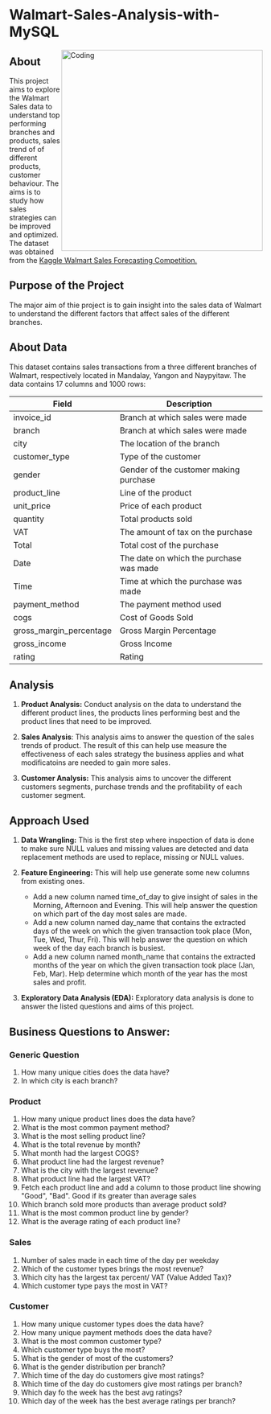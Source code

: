 # Walmart-Sales-Analysis-with-MySQL

<img align="right" alt="Coding" width="400" src="https://github.com/shridharkamathe/Walmart-Sales-Analysis/assets/124047047/dff1e485-a82a-48a9-9181-5d557f0acc4e">

## About

This project aims to explore the Walmart Sales data to understand top performing branches and products, sales trend of of different products, customer behaviour. The aims is to study how sales strategies can be improved and optimized. The dataset was obtained from the [Kaggle Walmart Sales Forecasting Competition.](https://www.kaggle.com/competitions/walmart-recruiting-store-sales-forecasting/overview)

## Purpose of the Project

The major aim of thie project is to gain insight into the sales data of Walmart to understand the different factors that affect sales of the different branches.

## About Data

This dataset contains sales transactions from a three different branches of Walmart, respectively located in Mandalay, Yangon and Naypyitaw. The data contains 17 columns and 1000 rows:

|Field|Description|
|---|---|
|invoice_id|Branch at which sales were made|
|branch|Branch at which sales were made|
|city|The location of the branch|
|customer_type|Type of the customer|
|gender|Gender of the customer making purchase|
|product_line|Line of the product|
|unit_price|Price of each product|
|quantity|Total products sold|
|VAT|The amount of tax on the purchase|
|Total|Total cost of the purchase|
|Date|The date on which the purchase was made|
|Time|Time at which the purchase was made|
|payment_method|The payment method used|
|cogs|Cost of Goods Sold|
|gross_margin_percentage|Gross Margin Percentage|
|gross_income|Gross Income|
|rating|Rating|

## Analysis

1. **Product Analysis:** Conduct analysis on the data to understand the different product lines, the products lines performing best and the product lines that need to be improved.

2. **Sales Analysis**: This analysis aims to answer the question of the sales trends of product. The result of this can help use measure the effectiveness of each sales strategy the business applies and what modificatoins are needed to gain more sales.

3. **Customer Analysis:** This analysis aims to uncover the different customers segments, purchase trends and the profitability of each customer segment.


## Approach Used

1. **Data Wrangling:** This is the first step where inspection of data is done to make sure NULL values and missing values are detected and data replacement methods are used to replace, missing or NULL values.

2. **Feature Engineering:** This will help use generate some new columns from existing ones.
   - Add a new column named time_of_day to give insight of sales in the Morning, Afternoon and Evening. This will help answer the question on which part of the day most sales are       made.
   - Add a new column named day_name that contains the extracted days of the week on which the given transaction took place (Mon, Tue, Wed, Thur, Fri). This will help answer the        question on which week of the day each branch is busiest.
   - Add a new column named month_name that contains the extracted months of the year on which the given transaction took place (Jan, Feb, Mar). Help determine which month of the       year has the most sales and profit.

3. **Exploratory Data Analysis (EDA):** Exploratory data analysis is done to answer the listed questions and aims of this project.

## Business Questions to Answer:

### Generic Question

1. How many unique cities does the data have?
2. In which city is each branch?


### Product

1. How many unique product lines does the data have?
2. What is the most common payment method?
3. What is the most selling product line?
4. What is the total revenue by month?
5. What month had the largest COGS?
6. What product line had the largest revenue?
7. What is the city with the largest revenue?
8. What product line had the largest VAT?
9. Fetch each product line and add a column to those product line showing "Good", "Bad". Good if its greater than average sales
10. Which branch sold more products than average product sold?
11. What is the most common product line by gender?
12. What is the average rating of each product line?

### Sales

1. Number of sales made in each time of the day per weekday
2. Which of the customer types brings the most revenue?
3. Which city has the largest tax percent/ VAT (Value Added Tax)?
4. Which customer type pays the most in VAT?

### Customer

1. How many unique customer types does the data have?
2. How many unique payment methods does the data have?
3. What is the most common customer type?
4. Which customer type buys the most?
5. What is the gender of most of the customers?
6. What is the gender distribution per branch?
7. Which time of the day do customers give most ratings?
8. Which time of the day do customers give most ratings per branch?
9. Which day fo the week has the best avg ratings?
10. Which day of the week has the best average ratings per branch?
